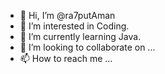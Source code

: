 - 👋 Hi, I’m @ra7putAman
- 👀 I’m interested in Coding.
- 🌱 I’m currently learning Java.
- 💞️ I’m looking to collaborate on ...
- 📫 How to reach me ...

<!---
ra7putAman/ra7putAman is a ✨ special ✨ repository because its `README.md` (this file) appears on your GitHub profile.
You can click the Preview link to take a look at your changes.
--->
